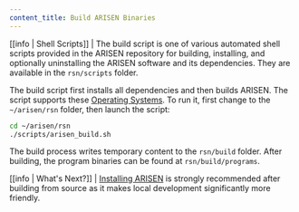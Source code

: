 ```yaml
---
content_title: Build ARISEN Binaries
---
```


[[info | Shell Scripts]]
| The build script is one of various automated shell scripts provided in the ARISEN repository for building, installing, and optionally uninstalling the ARISEN software and its dependencies. They are available in the `rsn/scripts` folder.

The build script first installs all dependencies and then builds ARISEN. The script supports these [Operating Systems](../../index.md#supported-operating-systems). To run it, first change to the `~/arisen/rsn` folder, then launch the script:

```sh
cd ~/arisen/rsn
./scripts/arisen_build.sh
```

The build process writes temporary content to the `rsn/build` folder. After building, the program binaries can be found at `rsn/build/programs`.

[[info | What's Next?]]
| [Installing ARISEN](03_install-arisen-binaries.md) is strongly recommended after building from source as it makes local development significantly more friendly.
